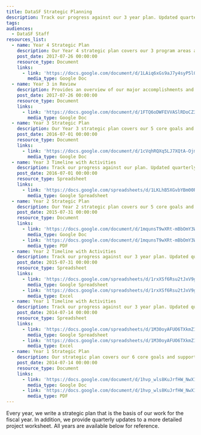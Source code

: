 ```yaml
---
title: DataSF Strategic Planning
description: Track our progress against our 3 year plan. Updated quarterly and subject to changes based on need.
tags:
audiences:
  - DataSF Staff
resources_list:
  - name: Year 4 Strategic Plan
    description: Our Year 4 strategic plan covers our 3 program areas and supporting goals and strategies.
    post_date: 2017-07-26 00:00:00
    resource_type: Document
    links:
      - link: 'https://docs.google.com/document/d/1LAiq6xGs9aJ7y4syP5l0opH7v8EbSqcRPuwaSvGK9Uo/edit?usp=sharing'
        media_type: Google Doc
  - name: Year 3 in Review
    description: Provides an overview of our major accomplishments and highlights from FY 2016-17.
    post_date: 2017-07-26 00:00:00
    resource_type: Document
    links:
      - link: 'https://docs.google.com/document/d/1FTQ6oDWFEVVASlRDoCZ34HTGQZEvZdxRgDHFQFJfejA/edit?usp=sharing'
        media_type: Google Doc
  - name: Year 3 Strategic Plan
    description: Our Year 3 strategic plan covers our 5 core goals and various subgoals and supporting strategies for next 3 years. Updated annually.
    post_date: 2016-07-01 00:00:00
    resource_type: Document
    links:
      - link: 'https://docs.google.com/document/d/1cVqhRQXq5LJ7XQtA-OjmEXe6penlqI6DY8mY84_wlb0/edit#heading=h.cg536tgky2b'
        media_type: Google Doc
  - name: Year 3 Timeline with Activities
    description: Track our progress against our plan. Updated quarterly and subject to changes based on need.
    post_date: 2016-07-01 00:00:00
    resource_type: Spreadsheet
    links:
      - link: 'https://docs.google.com/spreadsheets/d/1LKLhB5XGvbYBm00R2E1jRGWfqnx4xNDnOVDAItG9Cjs/edit#gid=0'
        media_type: Google Spreadsheet
  - name: Year 2 Strategic Plan
    description: Our Year 2 strategic plan covers our 5 core goals and various subgoals and supporting strategies for next 3 years. Updated annually.
    post_date: 2015-07-31 00:00:00
    resource_type: Document
    links:
      - link: 'https://docs.google.com/document/d/1mqunsT9wXRt-mBbOmY3WcEJmsWSpMOISotZ1WHZ1_IU/edit?usp=sharing'
        media_type: Google Doc
      - link: 'https://docs.google.com/document/d/1mqunsT9wXRt-mBbOmY3WcEJmsWSpMOISotZ1WHZ1_IU/export?format=pdf'
        media_type: PDF
  - name: Year 2 Timeline with Activities
    description: Track our progress against our 3 year plan. Updated quarterly and subject to changes based on need.
    post_date: 2015-07-31 00:00:00
    resource_type: Spreadsheet
    links:
      - link: 'https://docs.google.com/spreadsheets/d/1rxXSf6Rsu2tJxV9gEnRWuVzcbfSmJrpwj-b_T8u8TWs/edit?usp=sharing'
        media_type: Google Spreadsheet
      - link: 'https://docs.google.com/spreadsheets/d/1rxXSf6Rsu2tJxV9gEnRWuVzcbfSmJrpwj-b_T8u8TWs/export?format=xlsx'
        media_type: Excel
  - name: Year 1 Timeline with Activities
    description: Track our progress against our 3 year plan. Updated quarterly and subject to changes based on need.
    post_date: 2014-07-14 00:00:00
    resource_type: Spreadsheet
    links:
      - link: 'https://docs.google.com/spreadsheets/d/1M30oyAFUO6TXkmZ1jqGXTNGdvsTiXh5V7oS7vUCKRJ0/edit?usp=sharing'
        media_type: Google Spreadsheet
      - link: 'https://docs.google.com/spreadsheets/d/1M30oyAFUO6TXkmZ1jqGXTNGdvsTiXh5V7oS7vUCKRJ0/export?format=xlsx'
        media_type: Excel
  - name: Year 1 Strategic Plan
    description: Our strategic plan covers our 6 core goals and supporting strategies for next 3 years. Updated annually.
    post_date: 2014-07-14 00:00:00
    resource_type: Document
    links:
      - link: 'https://docs.google.com/document/d/1hvp_wls8KuJrfHW_NwX1qtyFR4EFdWCkxcULnNlhKNw/edit?usp=sharing'
        media_type: Google Doc
      - link: 'https://docs.google.com/document/d/1hvp_wls8KuJrfHW_NwX1qtyFR4EFdWCkxcULnNlhKNw/export?format=pdf'
        media_type: PDF
---
```



Every year, we write a strategic plan that is the basis of our work for the fiscal year. In addition, we provide quarterly updates to a more detailed project worksheet. All years are available below for reference.